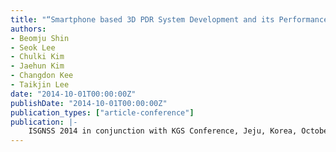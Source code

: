 ```yaml
---
title: "“Smartphone based 3D PDR System Development and its Performance Analysis in Various Indoor Environment"
authors:
- Beomju Shin
- Seok Lee
- Chulki Kim
- Jaehun Kim
- Changdon Kee
- Taikjin Lee
date: "2014-10-01T00:00:00Z"
publishDate: "2014-10-01T00:00:00Z"
publication_types: ["article-conference"]
publication: |-
    ISGNSS 2014 in conjunction with KGS Conference, Jeju, Korea, October, 2014
---
```

